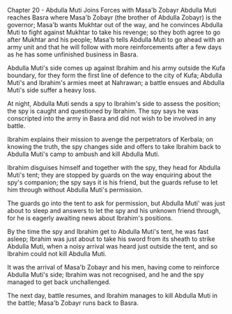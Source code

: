 


Chapter 20 - Abdulla Muti Joins Forces with Masa'b Zobayr
Abdulla Muti reaches Basra where Masa'b Zobayr (the brother of Abdulla
Zobayr) is the governor; Masa'b wants Mukhtar out of the way, and he
convinces Abdulla Muti to fight against Mukhtar to take his revenge; so
they both agree to go after Mukhtar and his people; Masa'b tells Abdulla
Muti to go ahead with an army unit and that he will follow with more
reinforcements after a few days as he has some unfinished business in
Basra.

Abdulla Muti's side comes up against Ibrahim and his army outside the
Kufa boundary, for they form the first line of defence to the city of
Kufa; Abdulla Muti's and Ibrahim's armies meet at Nahrawan; a battle
ensues and Abdulla Muti's side suffer a heavy loss.

At night, Abdulla Muti sends a spy to Ibrahim's side to assess the
position; the spy is caught and questioned by Ibrahim. The spy says he
was conscripted into the army in Basra and did not wish to be involved
in any battle.

Ibrahim explains their mission to avenge the perpetrators of Kerbala; on
knowing the truth, the spy changes side and offers to take Ibrahim back
to Abdulla Muti's camp to ambush and kill Abdulla Muti.

Ibrahim disguises himself and together with the spy, they head for
Abdulla Muti's tent; they are stopped by guards on the way enquiring
about the spy's companion; the spy says it is his friend, but the guards
refuse to let him through without Abdulla Muti's permission.

The guards go into the tent to ask for permission, but Abdulla Muti' was
just about to sleep and answers to let the spy and his unknown friend
through, for he is eagerly awaiting news about Ibrahim's positions.

By the time the spy and Ibrahim get to Abdulla Muti's tent, he was fast
asleep; Ibrahim was just about to take his sword from its sheath to
strike Abdulla Muti, when a noisy arrival was heard just outside the
tent, and so Ibrahim could not kill Abdulla Muti.

It was the arrival of Masa'b Zobayr and his men, having come to
reinforce Abdulla Muti's side; Ibrahim was not recognised, and he and
the spy managed to get back unchallenged.

The next day, battle resumes, and Ibrahim manages to kill Abdulla Muti
in the battle; Masa'b Zobayr runs back to Basra.



